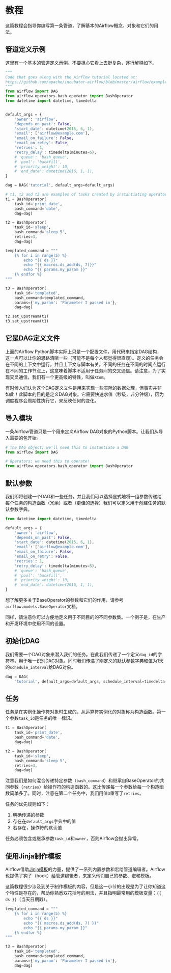 # 教程

这篇教程会指导你编写第一条管道，了解基本的Airflow概念、对象和它们的用法。

## 管道定义示例

这里有一个基本的管道定义示例。不要担心它看上去挺复杂，逐行解释如下。

```python
"""
Code that goes along with the Airflow tutorial located at:
https://github.com/apache/incubator-airflow/blob/master/airflow/example_dags/tutorial.py
"""
from airflow import DAG
from airflow.operators.bash_operator import BashOperator
from datetime import datetime, timedelta


default_args = {
    'owner': 'airflow',
    'depends_on_past': False,
    'start_date': datetime(2015, 6, 1),
    'email': ['airflow@example.com'],
    'email_on_failure': False,
    'email_on_retry': False,
    'retries': 1,
    'retry_delay': timedelta(minutes=5),
    # 'queue': 'bash_queue',
    # 'pool': 'backfill',
    # 'priority_weight': 10,
    # 'end_date': datetime(2016, 1, 1),
}

dag = DAG('tutorial', default_args=default_args)

# t1, t2 and t3 are examples of tasks created by instantiating operators
t1 = BashOperator(
    task_id='print_date',
    bash_command='date',
    dag=dag)

t2 = BashOperator(
    task_id='sleep',
    bash_command='sleep 5',
    retries=3,
    dag=dag)

templated_command = """
    {% for i in range(5) %}
        echo "{{ ds }}"
        echo "{{ macros.ds_add(ds, 7)}}"
        echo "{{ params.my_param }}"
    {% endfor %}
"""

t3 = BashOperator(
    task_id='templated',
    bash_command=templated_command,
    params={'my_param': 'Parameter I passed in'},
    dag=dag)

t2.set_upstream(t1)
t3.set_upstream(t1)
```

## 它是DAG定义文件

上面的Airflow Python脚本实际上只是一个配置文件，用代码来指定DAG结构，这一点可以让你的思路清晰一些（可能不是每个人都觉得很直观）。定义的任务会在不同的上下文中运行，并且上下文与脚本有关。不同的任务在不同的时间点运行在不同的工作节点上，这意味着脚本不适用于任务间的交叉通信。请注意，为了实现交叉通信，我们有一个更高级的特性，叫做`XCom`。

有时候人们认为这个DAG定义文件是用来实现一些实际的数据处理，但事实并非如此！此脚本的目的是定义DAG对象。它需要快速求值（秒级，非分钟级），因为调度程序会周期性执行它，来反映任何的变化。

## 导入模块

一条Airflow管道只是一个用来定义Airflow DAG对象的Python脚本。让我们从导入需要的包开始。

```python
# The DAG object; we'll need this to instantiate a DAG
from airflow import DAG

# Operators; we need this to operate!
from airflow.operators.bash_operator import BashOperator
```

## 默认参数

我们即将创建一个DAG和一些任务，并且我们可以选择显式地将一组参数传递给每个任务的构造函数（冗余）或者（更佳的选择）我们可以定义用于创建任务的默认参数字典。

```python
from datetime import datetime, timedelta

default_args = {
    'owner': 'airflow',
    'depends_on_past': False,
    'start_date': datetime(2015, 6, 1),
    'email': ['airflow@example.com'],
    'email_on_failure': False,
    'email_on_retry': False,
    'retries': 1,
    'retry_delay': timedelta(minutes=5),
    # 'queue': 'bash_queue',
    # 'pool': 'backfill',
    # 'priority_weight': 10,
    # 'end_date': datetime(2016, 1, 1),
}
```

想了解更多关于BaseOperator的参数和它们的作用，请参考`airflow.models.BaseOperator`文档。

同样，请注意你可以方便地定义用于不同目的的不同参数集。一个例子是，在生产和开发环境中使用不同的设置。

## 初始化DAG

我们需要一个DAG对象来潜入我们的任务。在此我们传递了一个定义`dag_id`的字符串，用于唯一识别DAG对象。同时我们传递了刚定义的默认参数字典和值为1天的`schedule_interval`给DAG对象。

```python
dag = DAG(
    'tutorial', default_args=default_args, schedule_interval=timedelta(1))
```

## 任务

任务是在实例化操作符对象时生成的。从运算符实例化的对象称为构造函数。第一个参数`task_id`是任务的唯一标识。

```python
t1 = BashOperator(
    task_id='print_date',
    bash_command='date',
    dag=dag)

t2 = BashOperator(
    task_id='sleep',
    bash_command='sleep 5',
    retries=3,
    dag=dag)
```

注意我们是如何混合传递特定参数（`bash_command`）和继承自BaseOperator的共同参数（`retries`）给操作符的构造函数的。这比传递每一个参数给每一个构造函数简单多了。同时，注意在第二个任务中，我们用值`3`重写了`retries`。

任务的优先规则如下：

1. 明确传递的参数
2. 存在在`default_args`字典中的值
3. 若存在，操作符的默认值

任务必须包含或继承参数`task_id`和`owner`，否则Airflow会抛出异常。

## 使用Jinja制作模板

Airflow借助[Jinja模板](http://jinja.pocoo.org/docs/dev/)的力量，提供了一系列内置参数和宏给管道编辑者。Airflow也提供了钩子（hook）给管道编辑者，来定义他们自己的参数、宏和模板。

这篇教程很少涉及到关于制作模板的内容，但是这一小节的出现是为了让你知道这个特性是存在的，帮助你熟悉双花括号的用法，并且指明最常用的模板变量：`{{ ds }}`（当天日期戳）。

```python
templated_command = """
    {% for i in range(5) %}
        echo "{{ ds }}"
        echo "{{ macros.ds_add(ds, 7) }}"
        echo "{{ params.my_param }}"
    {% endfor %}
"""

t3 = BashOperator(
    task_id='templated',
    bash_command=templated_command,
    params={'my_param': 'Parameter I passed in'},
    dag=dag)
```

